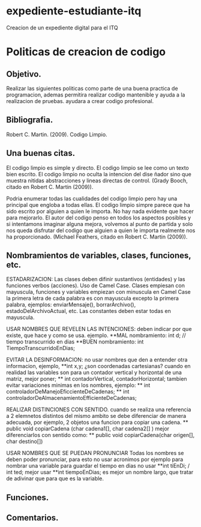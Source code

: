 # expediente-estudiante-itq
Creacion de un expediente digital para el ITQ

# Politicas de creacion de codigo
## Objetivo.
  Realizar las siguientes politicas como parte de una buena practica de programacion,
  ademas permitira realizar codigo mantenible y ayuda a la realizacion de pruebas.
  ayudara a crear codigo profesional.

## Bibliografia.
  Robert C. Martin. (2009). Codigo Limpio. 
## Una buenas citas.
  El codigo limpio es simple y directo. El codigo
  limpio se lee como un texto bien escrito. El
  codigo limpio no oculta la intencion del dise
  ñador sino que muestra nitidas abstracciones
  y lineas directas de control. (Grady Booch, citado en Robert C. Martin (2009)).
  
  Podria enumerar todas las cualidades del codigo
  limpio pero hay una principal que engloba a
  todas ellas. El codigo limpio simpre parece que
  ha sido escrito por alguien a quien le importa.
  No hay nada evidente que hacer para mejorarlo.
  El autor del codigo penso en todos los aspectos
  posibles y si intentamons imaginar alguna
  mejora, volvemos al punto de partida y solo
  nos queda disfrutar del codigo que alguien a
  quien le importa realmente nos ha proporcionado.
  (Michael Feathers, citado en Robert C. Martin (2009)).
## Nombramientos de variables, clases, funciones, etc.
  
  ESTADARIZACION:
  Las clases deben difinir sustantivos (entidades) y las funciones verbos (acciones). Uso de
  Camel Case. Clases empiesan con mayuscula, funciones y variables empiezan con minuscula
  en Camel Case la primera letra de cada palabra es con mayuscula excepto la primera
  palabra, ejemplos: enviarMensaje(), borrarArchivo(), estadoDelArchivoActual, etc. Las
  constantes deben estar todas en mayuscula.
  
  USAR NOMBRES QUE REVELEN LAS INTENCIONES:
  deben indicar por que existe, que hace y como se usa. ejemplo.
  **MAL nombramiento: int d; // tiempo transcurrido en dias
  **BUEN nombramiento: int TiempoTranscurridoEnDias;
  
  EVITAR LA DESINFORMACION:
  no usar nombres que den a entender otra informacion, ejemplo,
  **int x,y; ¿son coordenadas cartesianas?
  cuando en realidad las variables son para un contador vertical y horizontal
  de una matriz, mejor poner;
  ** int contadorVertical, contadorHorizontal;
  tambien evitar variaciones minimas en los nombres, ejemplo:
  ** int controladorDeManejoEficcienteDeCadenas;
  ** int controladorDeAlmacenamientoEfficienteDeCadenas;
  
  REALIZAR DISTINCIONES CON SENTIDO.
  cuando se realiza una referencia a 2 elemnetos distintos del mismo ambito se debe
  diferenciar de manera adecuada, por ejemplo, 2 objetos una funcion para copiar una
  cadena.
  ** public void copiarCadena (char cadena1[], char cadena2[] )
  mejor diferenciarlos con sentido como:
  ** public void copiarCadena(char origen[], char destino[])
  
  USAR NOMBRES QUE SE PUEDAN PRONUNCIAR
  Todas los nombres se deben poder pronunciar, para esto no usar acronimos
  por ejemplo para nombrar una variable para guardar el tiempo en dias no usar
  **int tiEnDi; / int ted;
  mejor usar
  **int tiempoEnDias;
  es mejor un nombre largo, que tratar de adivinar que para que es la variable.
  
  
## Funciones.

## Comentarios.
